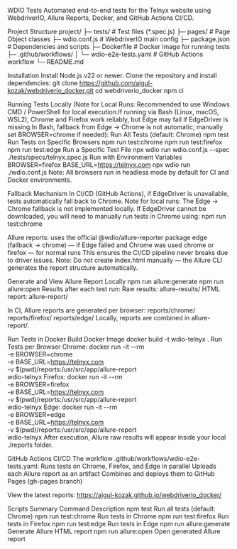 WDIO Tests
Automated end-to-end tests for the Telnyx website using WebdriverIO, Allure Reports, Docker, and GitHub Actions CI/CD.

Project Structure
project/
├─ tests/ # Test files (\*.spec.js)
├─ pages/ # Page Object classes
├─ wdio.conf.js # WebdriverIO main config
├─ package.json # Dependencies and scripts
├─ Dockerfile # Docker image for running tests
├─ .github/workflows/
│ └─ wdio-e2e-tests.yaml # GitHub Actions workflow
└─ README.md

Installation
Install Node.js v22 or newer.
Clone the repository and install dependencies:
git clone https://github.com/aigul-kozak/webdriverio_docker.git
cd webdriverio_docker
npm ci

Running Tests Locally (Note for Local Runs: Recommended to use Windows CMD / PowerShell for local execution.If running via Bash (Linux, macOS, WSL2), Chrome and Firefox work reliably, but Edge may fail if EdgeDriver is missing.In Bash, fallback from Edge → Chrome is not automatic; manually set BROWSER=chrome if needed):
Run All Tests (default: Chrome)
npm test
Run Tests on Specific Browsers
npm run test:chrome
npm run test:firefox
npm run test:edge
Run a Specific Test File
npx wdio run wdio.conf.js --spec ./tests/specs/telnyx.spec.js
Run with Environment Variables
BROWSER=firefox BASE_URL=https://telnyx.com npx wdio run ./wdio.conf.js
Note:
All browsers run in headless mode by default for CI and Docker environments.

Fallback Mechanism
In CI/CD (GitHub Actions), if EdgeDriver is unavailable, tests automatically fall back to Chrome.
Note for local runs: The Edge → Chrome fallback is not implemented locally. If EdgeDriver cannot be downloaded, you will need to manually run tests in Chrome using:
npm run test:chrome

Allure reports:
uses the official @wdio/allure-reporter package
edge (fallback → chrome) — if Edge failed and Chrome was used
chrome or firefox — for normal runs
This ensures the CI/CD pipeline never breaks due to driver issues.
Note: Do not create index.html manually — the Allure CLI generates the report structure automatically.

Generate and View Allure Report Locally
npm run allure:generate
npm run allure:open
Results after each test run:
Raw results: allure-results/
HTML report: allure-report/

In CI, Allure reports are generated per browser:
reports/chrome/
reports/firefox/
reports/edge/
Locally, reports are combined in allure-report/.

Run Tests in Docker
Build Docker Image
docker build -t wdio-telnyx .
Run Tests per Browser
Chrome:
docker run -it --rm \
 -e BROWSER=chrome \
 -e BASE_URL=https://telnyx.com \
 -v $(pwd)/reports:/usr/src/app/allure-report \
 wdio-telnyx
Firefox:
docker run -it --rm \
 -e BROWSER=firefox \
 -e BASE_URL=https://telnyx.com \
 -v $(pwd)/reports:/usr/src/app/allure-report \
 wdio-telnyx
Edge:
docker run -it --rm \
 -e BROWSER=edge \
 -e BASE_URL=https://telnyx.com \
 -v $(pwd)/reports:/usr/src/app/allure-report \
 wdio-telnyx
After execution, Allure raw results will appear inside your local ./reports folder.

GitHub Actions CI/CD
The workflow .github/workflows/wdio-e2e-tests.yaml:
Runs tests on Chrome, Firefox, and Edge in parallel
Uploads each Allure report as an artifact
Combines and deploys them to GitHub Pages (gh-pages branch)

View the latest reports:
https://aigul-kozak.github.io/webdriverio_docker/

Scripts Summary
Command Description
npm test Run all tests (default: Chrome)
npm run test:chrome Run tests in Chrome
npm run test:firefox Run tests in Firefox
npm run test:edge Run tests in Edge
npm run allure:generate Generate Allure HTML report
npm run allure:open Open generated Allure report
